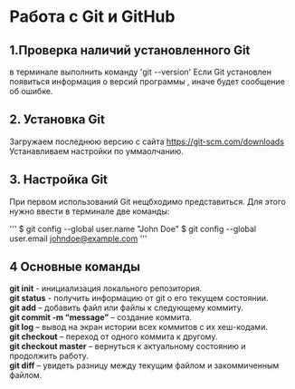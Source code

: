 # Работа с Git  и GitHub 
## 1.Проверка наличий установленного Git
в терминале выполнить команду 'git --version'
Если Git  установлен появиться информация о версий программы , иначе будет сообщение об ошибке.
## 2. Установка Git 
Загружаем последнюю версию с сайта 
 https://git-scm.com/downloads
 Устанавливаем настройки по уммаолчанию.
 ## 3. Настройка Git 
 При первом использований Git нещбходимо представиться. Для этого нужно ввести в терминале две команды:
 
 '''
 $ git config --global user.name "John Doe"
$ git config --global user.email johndoe@example.com
'''
## 4 Основные команды 
**git init** - инициализация локального репозитория.<br>
**git status** - получить информацию от git о его текущем состоянии.<br>
**git add** – добавить файл или файлы к следующему коммиту.<br>
**git commit -m “message”** – создание коммита.<br>
**git log** – вывод на экран истории всех коммитов с их хеш-кодами.<br>
**git checkout** – переход от одного коммита к другому.<br>
**git checkout master** – вернуться к актуальному состоянию и продолжить работу.<br>
**git diff** – увидеть разницу между текущим файлом и закоммиченным файлом.<br>